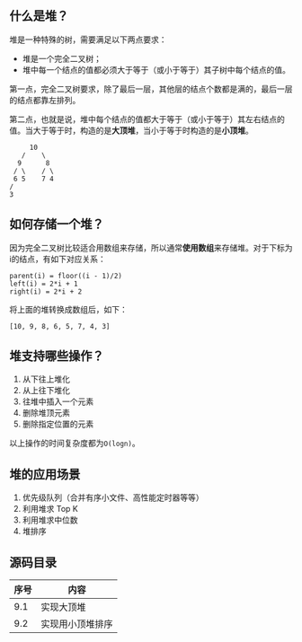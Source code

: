 ## 什么是堆？

堆是一种特殊的树，需要满足以下两点要求：

* 堆是一个完全二叉树；
* 堆中每一个结点的值都必须大于等于（或小于等于）其子树中每个结点的值。

第一点，完全二叉树要求，除了最后一层，其他层的结点个数都是满的，最后一层的结点都靠左排列。

第二点，也就是说，堆中每个结点的值都大于等于（或小于等于）其左右结点的值。当大于等于时，构造的是**大顶堆**，当小于等于时构造的是**小顶堆**。

```
     10
   /    \
  9      8
 / \    / \
 6 5    7 4
/ 
3
```

## 如何存储一个堆？

因为完全二叉树比较适合用数组来存储，所以通常**使用数组**来存储堆。对于下标为i的结点，有如下对应关系：

```
parent(i) = floor((i - 1)/2)
left(i) = 2*i + 1
right(i) = 2*i + 2
```

将上面的堆转换成数组后，如下：

```
[10, 9, 8, 6, 5, 7, 4, 3]
```

## 堆支持哪些操作？

1. 从下往上堆化
2. 从上往下堆化
3. 往堆中插入一个元素
4. 删除堆顶元素
5. 删除指定位置的元素

以上操作的时间复杂度都为`O(logn)`。

## 堆的应用场景

1. 优先级队列（合并有序小文件、高性能定时器等等）
2. 利用堆求 Top K
3. 利用堆求中位数
4. 堆排序

## 源码目录

序号 | 内容
---- | ----
9.1 | 实现大顶堆
9.2 | 实现用小顶堆排序



